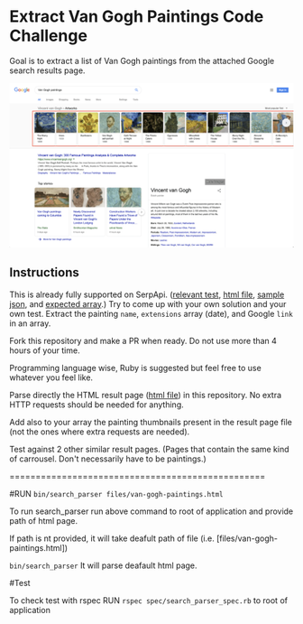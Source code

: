 # Extract Van Gogh Paintings Code Challenge

Goal is to extract a list of Van Gogh paintings from the attached Google search results page.

![Van Gogh paintings](https://github.com/serpapi/code-challenge/blob/master/files/van-gogh-paintings.png?raw=true "Van Gogh paintings")

## Instructions

This is already fully supported on SerpApi. ([relevant test], [html file], [sample json], and [expected array].)
Try to come up with your own solution and your own test.
Extract the painting `name`, `extensions` array (date), and Google `link` in an array.

Fork this repository and make a PR when ready. 
Do not use more than 4 hours of your time. 

Programming language wise, Ruby is suggested but feel free to use whatever you feel like.

Parse directly the HTML result page ([html file]) in this repository. No extra HTTP requests should be needed for anything.

[relevant test]: https://serpapi.com/knowledge-graph/tests/knowledge-graph/knowledge-graph-claude-monet-paintings-spec.rb
[sample json]: https://raw.githubusercontent.com/serpapi/code-challenge/master/files/van-gogh-paintings.json
[html file]: https://raw.githubusercontent.com/serpapi/code-challenge/master/files/van-gogh-paintings.html
[expected array]: https://raw.githubusercontent.com/serpapi/code-challenge/master/files/expected-array.json

Add also to your array the painting thumbnails present in the result page file (not the ones where extra requests are needed). 

Test against 2 other similar result pages. (Pages that contain the same kind of carrousel. Don't necessarily have to be paintings.)

=================================================

#RUN `bin/search_parser files/van-gogh-paintings.html`

To run search_parser run above command to root of application and provide path of html page.

If path is nt provided, it will take deafult path of file (i.e. [files/van-gogh-paintings.html])

`bin/search_parser` It will parse deafault html page.

#Test

To check test with rspec RUN `rspec spec/search_parser_spec.rb` to root of application
